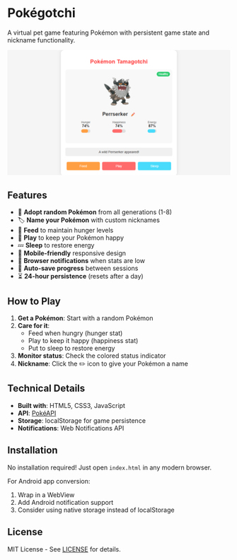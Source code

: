 # Pokégotchi

A virtual pet game featuring Pokémon with persistent game state and nickname functionality.

![Game Screenshot](media/screenshot.png)

## Features

- 🐾 **Adopt random Pokémon** from all generations (1-8)
- 🏷️ **Name your Pokémon** with custom nicknames
- 🍎 **Feed** to maintain hunger levels
- 🎾 **Play** to keep your Pokémon happy
- 💤 **Sleep** to restore energy
- 📱 **Mobile-friendly** responsive design
- 🔔 **Browser notifications** when stats are low
- 💾 **Auto-save progress** between sessions
- ⏳ **24-hour persistence** (resets after a day)

## How to Play

1. **Get a Pokémon**: Start with a random Pokémon
2. **Care for it**:
   - Feed when hungry (hunger stat)
   - Play to keep it happy (happiness stat)
   - Put to sleep to restore energy
3. **Monitor status**: Check the colored status indicator
4. **Nickname**: Click the ✏️ icon to give your Pokémon a name

## Technical Details

- **Built with**: HTML5, CSS3, JavaScript
- **API**: [PokéAPI](https://pokeapi.co/)
- **Storage**: localStorage for game persistence
- **Notifications**: Web Notifications API

## Installation

No installation required! Just open `index.html` in any modern browser.

For Android app conversion:
1. Wrap in a WebView
2. Add Android notification support
3. Consider using native storage instead of localStorage

## License

MIT License - See [LICENSE](LICENSE) for details.